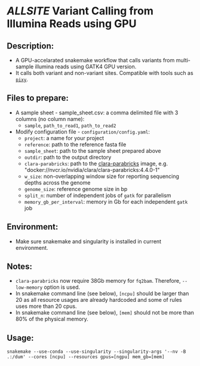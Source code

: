 # *ALLSITE* Variant Calling from Illumina Reads using GPU

## Description:
 - A GPU-accelarated snakemake workflow that calls variants from multi-sample illumina reads using GATK4 GPU version.
 - It calls both variant and non-variant sites. Compatible with tools such as [`pixy`](https://pixy.readthedocs.io/en/latest/).

## Files to prepare:
 - A sample sheet - sample_sheet.csv: a comma delimited file with 3 columns (no column name):
   - `sample`, `path_to_read1`, `path_to_read2`
 - Modify configuration file - `configuration/config.yaml`:
   - `project`: a name for your project
   - `reference`:  path to the reference fasta file
   - `sample_sheet`: path to the sample sheet prepared above
   - `outdir`: path to the output directory
   - `clara-parabricks`: path to the [clara-parabricks](https://docs.nvidia.com/clara/parabricks/latest/index.html) image, e.g. "docker://nvcr.io/nvidia/clara/clara-parabricks:4.4.0-1"
   - `w_size`: non-overlapping window size for reporting sequencing depths across the genome
   - `genome_size`: reference genome size in bp
   - `split_n`: number of independent jobs of `gatk` for parallelism
   - `memory_gb_per_interval`: memory in Gb for each independent `gatk` job

## Environment:
 - Make sure snakemake and singularity is installed in current environment.

## Notes:
 - `clara-parabricks` now require 38Gb memory for `fq2bam`. Therefore, `--low-memory` option is used.
 - In snakemake command line (see below), `[ncpu]` should be larger than 20 as all resource usages are already hardcoded and some of rules uses more than 20 cpus.
 - In snakemake command line (see below), `[mem]` should not be more than 80% of the physical memory.
   
## Usage:
`snakemake --use-conda --use-singularity --singularity-args '--nv -B .:/dum' --cores [ncpu] --resources gpus=[ngpu] mem_gb=[mem]`
